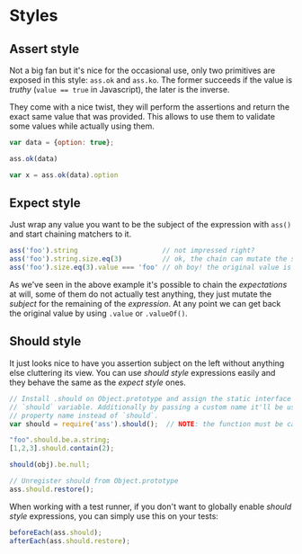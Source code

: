 # Styles

## Assert style

Not a big fan but it's nice for the occasional use, only two primitives are
exposed in this style: `ass.ok` and `ass.ko`. The former succeeds if the value
is *truthy* (`value == true` in Javascript), the later is the inverse.

They come with a nice twist, they will perform the assertions and return the
exact same value that was provided. This allows to use them to validate some
values while actually using them.

```js
var data = {option: true};

ass.ok(data)

var x = ass.ok(data).option
```


## Expect style

Just wrap any value you want to be the subject of the expression with `ass()`
and start chaining matchers to it.

```js
ass('foo').string                     // not impressed right?
ass('foo').string.size.eq(3)          // ok, the chain can mutate the subject!
ass('foo').size.eq(3).value === 'foo' // oh boy! the original value is back!
```

As we've seen in the above example it's possible to chain the *expectations* at
will, some of them do not actually test anything, they just mutate the *subject*
for the remaining of the *expression*. At any point we can get back the original
value by using `.value` or `.valueOf()`.


## Should style

It just looks nice to have you assertion subject on the left without anything
else cluttering its view. You can use *should style* expressions easily and
they behave the same as the *expect style* ones.

```js
// Install .should on Object.prototype and assign the static interface to the
// `should` variable. Additionally by passing a custom name it'll be used as
// property name instead of `should`.
var should = require('ass').should();  // NOTE: the function must be called!

"foo".should.be.a.string;
[1,2,3].should.contain(2);

should(obj).be.null;

// Unregister should from Object.prototype
ass.should.restore();
```

When working with a test runner, if you don't want to globally enable *should
style* expressions, you can simply use this on your tests:

```js
beforeEach(ass.should);
afterEach(ass.should.restore);
```
